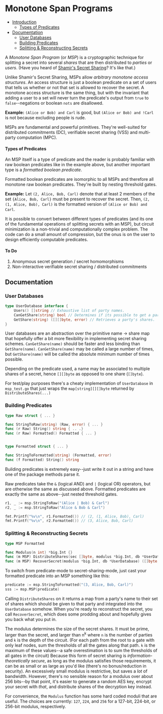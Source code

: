 Monotone Span Programs
======================

- [Introduction](#monotone-span-programs)
  - [Types of Predicates](#types-of-predicates)
- [Documentation](#documentation)
  - [User Databases](#user-databases)
  - [Building Predicates](#building-predicates)
  - [Splitting & Reconstructing Secrets](#splitting--reconstructing-secrets)

A *Monotone Span Program* (or *MSP*) is a cryptographic technique for splitting
a secret into several *shares* that are then distributed to *parties* or
*users*.  (Have you heard of [Shamir's Secret Sharing](http://en.wikipedia.org/wiki/Shamir%27s_Secret_Sharing)?  It's like that.)

Unlike Shamir's Secret Sharing, MSPs allow *arbitrary monotone access
structures*.  An access structure is just a boolean predicate on a set of users
that tells us whether or not that set is allowed to recover the secret.  A
monotone access structure is the same thing, but with the invariant that adding
a user to a set will never turn the predicate's output from `true` to
`false`--negations or boolean `nots` are disallowed.

**Example:**  `(Alice or Bob) and Carl` is good, but `(Alice or Bob) and !Carl`
is not because excluding people is rude.

MSPs are fundamental and powerful primitives.  They're well-suited for
distributed commitments (DC), verifiable secret sharing (VSS) and multi-party
computation (MPC).


#### Types of Predicates

An MSP itself is a type of predicate and the reader is probably familiar with
raw boolean predicates like in the example above, but another important type is
a *formatted boolean predicate*.

Formatted boolean predicates are isomorphic to all MSPs and therefore all
monotone raw boolean predicates.  They're built by nesting threshold gates.

**Example:**  Let `(2, Alice, Bob, Carl)` denote that at least 2 members of the
set `{Alice, Bob, Carl}` must be present to recover the secret.  Then,
`(2, (1, Alice, Bob), Carl)` is the formatted version of
`(Alice or Bob) and Carl`.

It is possible to convert between different types of predicates (and its one of
the fundamental operations of splitting secrets with an MSP), but circuit
minimization is a non-trivial and computationally complex problem.  The code can
do a small amount of compression, but the onus is on the user to design
efficiently computable predicates.


#### To Do

1. Anonymous secret generation / secret homomorphisms
2. Non-interactive verifiable secret sharing / distributed commitments


Documentation
-------------

### User Databases

```go
type UserDatabase interface {
	Users() []string // Exhaustive list of party names.
	CanGetShare(string) bool // Determines if its possible to get a party's shares.
	GetShare(string) ([][]byte, error) // Retrieves a party's shares.
}
```

User databases are an abstraction over the primitive name -> share map that
hopefully offer a bit more flexibility in implementing secret sharing schemes.
`CanGetShare(name)` should be faster and less binding than `GetShare(name)`.
`CanGetShare(name)` may be called a large number of times, but `GetShare(name)`
will be called the absolute minimum number of times possible.

Depending on the predicate used, a name may be associated to multiple shares of
a secret, hence `[][]byte` as opposed to one share (`[]byte`).

For test/play purposes there's a cheaty implementation of `UserDatabase` in
`msp_test.go` that just wraps the `map[string][][]byte` returned by
`DistributeShares(...)`

### Building Predicates

```go
type Raw struct { ... }

func StringToRaw(string) (Raw, error) { ... }
func (r Raw) String() string { .. .}
func (r Raw) Formatted() Formatted { ... }


type Formatted struct { ... }

func StringToFormatted(string) (Formatted, error)
func (f Formatted) String() string
```

Building predicates is extremely easy--just write it out in a string and have
one of the package methods parse it.

Raw predicates take the `&` (logical AND) and `|` (logical OR) operators, but
are otherwise the same as discussed above.  Formatted predicates are exactly the
same as above--just nested threshold gates.

```go
r1, _ := msp.StringToRaw("(Alice | Bob) & Carl")
r2, _ := msp.StringToRaw("Alice & Bob & Carl")

fmt.Printf("%v\n", r1.Formatted()) // (2, (1, Alice, Bob), Carl)
fmt.Printf("%v\n", r2.Formatted()) // (3, Alice, Bob, Carl)
```

### Splitting & Reconstructing Secrets

```go
type MSP Formatted

func Modulus(n int) *big.Int {}
func (m MSP) DistributeShares(sec []byte, modulus *big.Int, db *UserDatabase) (map[string][][]byte, error) {}
func (m MSP) RecoverSecret(modulus *big.Int, db *UserDatabase) ([]byte, error) {}
```

To switch from predicate-mode to secret-sharing-mode, just cast your formatted
predicate into an MSP something like this:
```go
predicate := msp.StringToFormatted("(3, Alice, Bob, Carl)")
sss := msp.MSP(predicate)
```

Calling `DistributeShares` on it returns a map from a party's name to their set
of shares which should be given to that party and integrated into the
`UserDatabase` somehow.  When you're ready to reconstruct the secret, you call
`RecoverSecret`, which does some prodding about and hopefully gives you back
what you put in.

The modulus determines the size of the secret shares.  It must be prime, larger
than the secret, and larger than n<sup>k</sup> where `n` is the number of
parties and `k` is the depth of the circuit.  (For each path from the root to a
gate with only leaf nodes, sum the thresholds of all the gates along that path.
`k` is the maximum of these values--a safe overestimation is to sum the
thresholds of all gates in the circuit)  Because this form of secret sharing
is *information-theoretically secure*, as long as the modulus satisfies those
requirements, it can be as small or as large as you'd like (there's no
bonus/reduction in security).  An excessively small modulus is restrictive, but
saves a *lot* of bandwidth.  However, there's no sensible reason for a modulus
over about 256 bits--by that point, it's easier to generate a random AES key,
encrypt your secret with *that*, and distribute shares of the decryption key
instead.

For convenience, the `Modulus` function has some hard coded moduli that are
useful.  The choices are currently: `127`, `224`, and `256` for a 127-bit,
224-bit, or 256-bit modulus, respectively.
